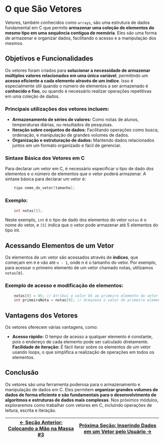 # O que São Vetores

Vetores, também conhecidos como `arrays`, são uma estrutura de dados fundamental em C que permite **armazenar uma coleção de elementos do mesmo tipo em uma sequência contígua de memória**. Eles são uma forma de armazenar e organizar dados, facilitando o acesso e a manipulação dos mesmos.

## Objetivos e Funcionalidades

Os vetores foram criados para **solucionar a necessidade de armazenar múltiplos valores relacionados em uma única variável**, permitindo um **acesso eficiente a cada elemento através de um índice**. Isso é especialmente útil quando o número de elementos a ser armazenado é **conhecido e fixo**, ou quando é necessário realizar operações repetitivas em uma coleção de dados.

### Principais utilizações dos vetores incluem:
- **Armazenamento de séries de valores:** Como notas de alunos, temperaturas diárias, ou resultados de pesquisas.
- **Iteração sobre conjuntos de dados:** Facilitando operações como busca, ordenação, e manipulação de grandes volumes de dados.
- **Organização e estruturação de dados:** Mantendo dados relacionados juntos em um formato organizado e fácil de gerenciar.

### Sintaxe Básica dos Vetores em C
Para declarar um vetor em C, é necessário especificar o tipo de dado dos elementos e o número de elementos que o vetor poderá armazenar. A sintaxe básica para declarar um vetor é:
```c
    tipo nome_do_vetor[tamanho];
```

### Exemplo:
```c
    int notas[5];
```

Neste exemplo, `int` é o tipo de dado dos elementos do vetor `notas` é o nome do vetor, e `[5]` indica que o vetor pode armazenar até 5 elementos do tipo int.

## Acessando Elementos de um Vetor

Os elementos de um vetor são acessados através de **índices**, que começam em `0` e vão até `n - 1`, onde n é o tamanho do vetor. Por exemplo, para acessar o primeiro elemento de um vetor chamado notas, utilizamos `notas[0]`.

### Exemplo de acesso e modificação de elementos:
```c
    notas[0] = 85; // Atribui o valor 85 ao primeiro elemento do vetor
    int primeiraNota = notas[0]; // Armazena o valor do primeiro elemento na variável primeiraNota
```

## Vantagens dos Vetores

Os vetores oferecem várias vantagens, como:

- **Acesso rápido:** O tempo de acesso a qualquer elemento é constante, pois o endereço de cada elemento pode ser calculado diretamente.
**Facilidade de iteração:** É fácil iterar sobre os elementos de um vetor usando loops, o que simplifica a realização de operações em todos os elementos.

## Conclusão

Os vetores são uma ferramenta poderosa para o armazenamento e manipulação de dados em C. Eles permitem **organizar grandes volumes de dados de forma eficiente e são fundamentais para o desenvolvimento de algoritmos e estruturas de dados mais complexas**. Nos próximos módulos, exploraremos como trabalhar com vetores em C, incluindo operações de leitura, escrita e iteração.

| [← Seção Anterior: Colocando a Mão na Massa #3]() | [Próxima Seção: Inserindo Dados em um Vetor pelo Usuário →]() |
|---------------------------|------------------------------------------------------|